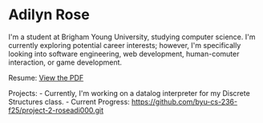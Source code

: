 # Adilyn Rose

I'm a student at Brigham Young University, studying computer science. I'm currently exploring potential career interests; however, I'm specifically looking into software engineering, web development, human-comuter interaction, or game development.

Resume: [View the PDF](Resume.pdf)

Projects: 
     - Currently, I'm working on a datalog interpreter for my Discrete Structures class.
          - Current Progress: https://github.com/byu-cs-236-f25/project-2-roseadi000.git
